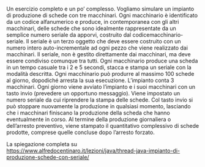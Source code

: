 Un esercizio completo e un po’ complesso. Vogliamo simulare un impianto di produzione di schede con tre macchinari. 
Ogni macchinario è identificato da un codice alfanumerico e produce, in contemporanea con gli altri macchinari, delle schede che sono idealmente rappresentate da un semplice numero seriale da apporvi, costruito dal codicemacchinario-seriale.
Il seriale è un terzo oggetto che deve essere costruito con un numero intero auto-incrementale ad ogni pezzo che viene realizzato dai macchinari. Il seriale, non è gestito direttamente dai macchinari, ma deve essere condiviso comunque tra tutti.
Ogni macchinario produce una scheda in un tempo casuale tra i 2 e 5 secondi, stacca e stampa un seriale con la modalità descritta. Ogni macchinario può produrre al massimo 100 schede al giorno, dopodiché arresta la sua esecuzione.
L’impianto conta 3 macchinari. Ogni giorno viene avviato l’impianto e i suoi macchinari con un tasto invio (prevedere un opportuno messaggio). Viene impostato un numero seriale da cui riprendere la stampa delle schede. Col tasto invio si può stoppare nuovamente la produzione in qualsiasi momento, lasciando che i macchinari finiscano la produzione della scheda che hanno eventualmente in corso.
Al termine della produzione giornaliera o dell’arresto preventivo, viene stampato il quantitativo complessivo di schede prodotte, comprese quelle concluse dopo l’arresto forzato.

La spiegazione completa su https://www.alfredocentinaro.it/lezioni/java/thread-java-impianto-di-produzione-schede-con-seriale/

